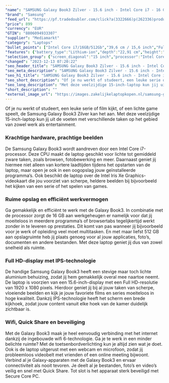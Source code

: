 ```yaml
---
"name": "SAMSUNG Galaxy Book3 Zilver - 15.6 inch - Intel Core i7 - 16 GB - 512 GB"
"brand": "Samsung"
"feed_url": "https://pf.tradedoubler.com/click?a(3322666)p(262336)product(50617-1751812)ttid(3)url(https%3A%2F%2Fwww.mediamarkt.nl%2Fnl%2Fproduct%2F_samsung-galaxy-book3-zilver-156-inch-intel-core-i7-16-gb-512-gb-1751812.html%3Futm_source%3Dtradedoubler%26utm_medium%3Daff-comparison%26utm_term%3D1751812)"
"price": 899
"currency": "EUR"
"GTIN": "8806094933307"
"supplier": "Mediamarkt"
"category": "Laptops"
"bullet_points": ["Intel Core i7/16GB/512Gb","39,6 cm / 15,6 inch","Full HD - 39,6 cm / 15,6 inch","SSD , 512 GB , M.2 via PCIe","2x USB (Type-C), 2x USB 3.2 (Type-A), 1x microSD-kaarlezer, 1x HDMI 1.4, 1x hoofdtelefoon-/microfooncombo, Kensington Lock","Lithium-ion","35.66 cm x 1.54 cm x 22.91 cm /"]
"features": {"battery_type":"Lithium-ion","depth":"22,91 cm","height":"1,54 cm","additional_update_information":"Voor zover op de afbeeldingen apps worden getoond, geldt dat MediaMarkt niet kan garanderen dat de apps tijdens de volledige levensduur van het product goed zullen blijven functioneren. Dit hangt af van het beleid van de fabrikant.","product_introduction_date":"2023-03-16","product_depth":"22,91 cm","bluetooth":"Ja","hard_disk_1":"SSD , 512 GB , M.2 via PCIe","manufacturer_guarantee":"2 jaar","panel_type":"IPS (In-Plane Switching)","touchscreen":"Nee","manufacturer_supported_software_updates":"Onbekend","processor_clock_rate":"1.7 GHz","manufacturer_part_number":"NP750XFG-KB4NL","processor_speed_with_turbo":"5 GHz","image_quality":"Full HD","short_description":"\"15.6 inch Full HD • i7-1355U • 16 GB • 512 GB SSD (M.2) • Intel Intel Iris Xe Graphics\"","integrated_mike":"Ja","speakers":"Ja","convertibility":"Vast scherm","screen_diagonal_inches":"15.6 inch","product_width":"35,66 cm","scope_of_delivery":"Adapter, kabel USB C - C 1.8m, handleiding","model_year":"2023","shipping_costs":"0.00","screen_type":"Mat scherm","product_height":"1,54 cm","memory_size":"16 GB","battery_life":"12 u","number_of_processor_cores":"10","processor_brand":"Intel®","wlan_standards":"WiFi 6 (802.11AX)","delivery_time":"1","color":"Zilver","bluetooth_version":"5.1","image_ratio":"16:9","connections":"2x USB (Type-C), 2x USB 3.2 (Type-A), 1x microSD-kaarlezer, 1x HDMI 1.4, 1x hoofdtelefoon-/microfooncombo, Kensington Lock","screen_diagonal_cm":"39,6 cm","screen_diagonal_cm_inch":"39,6 cm / 15,6 inch","product_type":"Laptop","capacity_of_1_hard_disk":"512 GB","type_of_1_hard_disk":"SSD","dimensions_weight":"35.66 cm x 1.54 cm x 22.91 cm /","charge_time_from_manufacturer":"Onbekend","ram_configuration":"Onbekend","product_manufacturer":"SAMSUNG","front_camera":"Ja","weight":"1,57 kg","previous_price":"1079.00","resolution":"1920 x 1080","battery_capacity":"54 Wh","integrated_webcam":"Ja","update_policy":"Onbekend","configuration":"Intel Core i7/16GB/512Gb","total_storage_space_in_gb":"512 GB","wlan":"Ja","processor_model":"Core™ i7","processor":"Intel Core i7-1355U","ram_type":"DDR4","warranty_note":"Geen aanvullende garantie-informatie","old_price":"1079.00","card_reader":"Ja","total_storage_space":"512 GB"}
"selection_group": {"screen_diagonal":"15 inch","processor":"Intel Core i7","changed_price_past_3_days":false,"product_family":"Galaxy book3"}
"changed": "2023-12-13 07:20:22"
"seo_header_title": "SAMSUNG Galaxy Book3 Zilver - 15.6 inch - Intel Core i7 - 16 GB - 512 GB"
"seo_meta_description": "SAMSUNG Galaxy Book3 Zilver - 15.6 inch - Intel Core i7 - 16 GB - 512 GB"
"seo_h1_title": "SAMSUNG Galaxy Book3 Zilver - 15.6 inch - Intel Core i7 - 16 GB - 512 GB"
"seo_short_description": "Of je nu werkt of studeert, een leuke serie of film kijkt, of een lichte game speelt, de Samsung Galaxy Book3 Zilver kan het aan."
"seo_long_description": "Met deze veelzijdige 15-inch-laptop kun jij uit de voeten met verschillende taken op het gebied van zowel werk als entertainment. <h3>Krachtige hardware, prachtige beelden </h3> De Samsung Galaxy Book3 wordt aandreven door een Intel Core i7-processor. Deze CPU maakt de laptop geschikt voor lichte tot gemiddeld zware taken, zoals browsen, fotobewerking en meer. Daarnaast geniet jij hiermee niet alleen van kortere laadtijden tijdens het opstarten van de laptop, maar open je ook in een oogopslag jouw geïnstalleerde programma’s. Ook beschikt de laptop over de Intel Iris Xe Graphics-videokaart die jou voorziet van scherpe, heldere beelden bij bijvoorbeeld het kijken van een serie of het spelen van games. <h3>Ruime opslag en efficiënt werkvermogen </h3> Ga gemakkelijk en efficiënt te werk met de Galaxy Book3. In combinatie met de processor zorgt de 16 GB aan werkgeheugen er namelijk voor dat jij moeiteloos in meerdere programma’s of browsertabs tegelijkertijd werkt zonder in te leveren op prestaties. Dit komt van pas wanneer jij bijvoorbeeld voor je werk of opleiding veel moet multitasken. En met maar liefst 512 GB aan opslagruimte heb jij plaats genoeg voor al jouw applicaties, foto’s, documenten en andere bestanden. Met deze laptop geniet jij dus van zowel snelheid als ruimte. <h3>Full HD-display met IPS-technologie</h3> De handige Samsung Galaxy Book3 heeft een stevige maar toch lichte aluminium behuizing, zodat jij hem gemakkelijk overal mee naartoe neemt. De laptop is voorzien van een 15. 6-inch-display met een Full HD-resolutie van 1920 x 1080 pixels. Hierdoor geniet jij bij al jouw taken van scherpe, vloeiende beelden en kijk je jouw favoriete films en series moeiteloos in hoge kwaliteit. Dankzij IPS-technologie heeft het scherm een brede kijkhoek, zodat jouw content vanuit elke hoek van de kamer duidelijk zichtbaar is. <h3>Wifi, Quick Share en beveiliging </h3> Met de Galaxy Book3 maak je heel eenvoudig verbinding met het internet dankzij de ingebouwde wifi 6-technologie. Ga je te werk in een minder belichte ruimte? Met de toetsenbordverlichting kun je altijd zien wat je doet. Ook is de laptop uitgerust met een webcam en microfoon, zodat jij probleemloos videobelt met vrienden of een online meeting bijwoont. Verbind al je Galaxy-apparaten met de Galaxy Book3 en ervaar connectiviteit als nooit tevoren. Je deelt al je bestanden, foto’s en video’s veilig en snel met Quick Share. Tot slot is het apparaat sterk beveiligd met Secure Core PC."
"short_description": ""
"external_image_url": "https://images.zakelijkelaptopkopen.nl/samsung-galaxy-book3-zilver-156-inch-intel-core-i7-16-gb-512-gb-1751812.webp"
---
```


Of je nu werkt of studeert, een leuke serie of film kijkt, of een lichte game speelt, de Samsung Galaxy Book3 Zilver kan het aan. Met deze veelzijdige 15-inch-laptop kun jij uit de voeten met verschillende taken op het gebied van zowel werk als entertainment. <h3>Krachtige hardware, prachtige beelden </h3> De Samsung Galaxy Book3 wordt aandreven door een Intel Core i7-processor. Deze CPU maakt de laptop geschikt voor lichte tot gemiddeld zware taken, zoals browsen, fotobewerking en meer. Daarnaast geniet jij hiermee niet alleen van kortere laadtijden tijdens het opstarten van de laptop, maar open je ook in een oogopslag jouw geïnstalleerde programma’s. Ook beschikt de laptop over de Intel Iris Xe Graphics-videokaart die jou voorziet van scherpe, heldere beelden bij bijvoorbeeld het kijken van een serie of het spelen van games. <h3>Ruime opslag en efficiënt werkvermogen </h3> Ga gemakkelijk en efficiënt te werk met de Galaxy Book3. In combinatie met de processor zorgt de 16 GB aan werkgeheugen er namelijk voor dat jij moeiteloos in meerdere programma’s of browsertabs tegelijkertijd werkt zonder in te leveren op prestaties. Dit komt van pas wanneer jij bijvoorbeeld voor je werk of opleiding veel moet multitasken. En met maar liefst 512 GB aan opslagruimte heb jij plaats genoeg voor al jouw applicaties, foto’s, documenten en andere bestanden. Met deze laptop geniet jij dus van zowel snelheid als ruimte. <h3>Full HD-display met IPS-technologie</h3> De handige Samsung Galaxy Book3 heeft een stevige maar toch lichte aluminium behuizing, zodat jij hem gemakkelijk overal mee naartoe neemt. De laptop is voorzien van een 15.6-inch-display met een Full HD-resolutie van 1920 x 1080 pixels. Hierdoor geniet jij bij al jouw taken van scherpe, vloeiende beelden en kijk je jouw favoriete films en series moeiteloos in hoge kwaliteit. Dankzij IPS-technologie heeft het scherm een brede kijkhoek, zodat jouw content vanuit elke hoek van de kamer duidelijk zichtbaar is. <h3>Wifi, Quick Share en beveiliging </h3> Met de Galaxy Book3 maak je heel eenvoudig verbinding met het internet dankzij de ingebouwde wifi 6-technologie. Ga je te werk in een minder belichte ruimte? Met de toetsenbordverlichting kun je altijd zien wat je doet. Ook is de laptop uitgerust met een webcam en microfoon, zodat jij probleemloos videobelt met vrienden of een online meeting bijwoont. Verbind al je Galaxy-apparaten met de Galaxy Book3 en ervaar connectiviteit als nooit tevoren. Je deelt al je bestanden, foto’s en video’s veilig en snel met Quick Share. Tot slot is het apparaat sterk beveiligd met Secure Core PC.